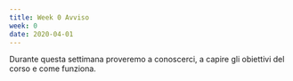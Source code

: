 ```yaml
---
title: Week 0 Avviso
week: 0
date: 2020-04-01
---
```


Durante questa settimana proveremo a conoscerci, a capire gli obiettivi del corso e come funziona. 
